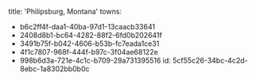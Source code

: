 title: 'Philipsburg, Montana'
towns:
  - b6c2ff4f-daa1-40ba-97d1-13caacb33641
  - 2408d8b1-bc64-4282-88f2-6fd0b202641f
  - 3491b75f-b042-4606-b53b-fc7eada1ce31
  - 4f1c7807-968f-444f-b97c-3f04ae68122e
  - 998b6d3a-721e-4c1c-b709-29a731395516
id: 5cf55c26-34bc-4c2d-8ebc-1a8302bb0b0c
